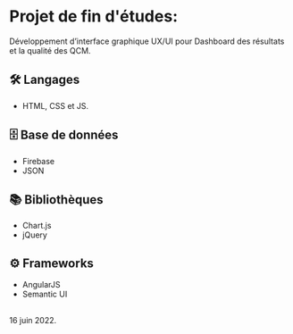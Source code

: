 
# Projet de fin d'études:

Développement d’interface graphique UX/UI pour Dashboard des résultats et la qualité des QCM.

## 🛠 Langages
* HTML, CSS et JS.

## 🗄️ Base de données
* Firebase
* JSON

## 📚 Bibliothèques
* Chart.js
* jQuery

## ⚙️ Frameworks
* AngularJS
* Semantic UI

##
16 juin 2022.
